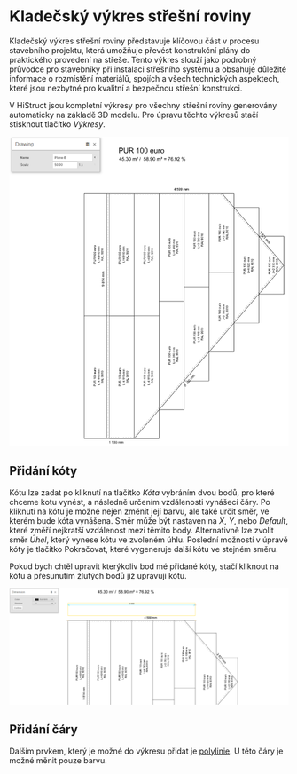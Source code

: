 # Kladečský výkres střešní roviny

Kladečský výkres střešní roviny představuje klíčovou část v procesu stavebního projektu, která umožňuje převést konstrukční plány do praktického provedení na střeše. Tento výkres slouží jako podrobný průvodce pro stavebníky při instalaci střešního systému a obsahuje důležité informace o rozmístění materiálů, spojích a všech technických aspektech, které jsou nezbytné pro kvalitní a bezpečnou střešní konstrukci. 

V HiStruct jsou kompletní výkresy pro všechny střešní roviny generovány automaticky na základě 3D modelu. Pro úpravu těchto výkresů stačí stisknout tlačítko *Výkresy*.


![Alt text](img/drawingsRoofTilling.png)

## Přidání kóty

Kótu lze zadat po kliknutí na tlačítko *Kóta* vybráním dvou bodů, pro které chceme kotu vynést, a následně určením vzdálenosti vynášecí čáry. Po kliknutí na kótu je možné nejen změnit její barvu, ale také určit směr, ve kterém bude kóta vynášena. Směr může být nastaven na *X*, *Y*, nebo *Default*, které změří nejkratší vzdálenost mezi těmito body. Alternativně lze zvolit směr *Úhel*, který vynese kótu ve zvoleném úhlu. Poslední možností v úpravě kóty je tlačítko Pokračovat, které vygeneruje další kótu ve stejném směru.

Pokud bych chtěl upravit kterýkoliv bod mé přidané kóty, stačí kliknout na kótu a přesunutím žlutých bodů již upravuji kótu.

![Alt text](img/drawingsDimensionsProperties.png)

## Přidání čáry

Dalším prvkem, který je možné do výkresu přidat je [polylinie](polylineInput.md). U této čáry je možné měnit pouze barvu.


